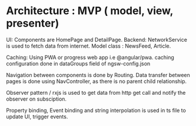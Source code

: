 # Architecture : MVP ( model, view, presenter)
UI: Components are HomePage and DetailPage.
Backend: NetworkService is used to fetch data from internet.
Model class : NewsFeed, Article.

Caching: Using PWA or progress web app i.e @angular/pwa.
caching configuration done in dataGroups field of ngsw-config.json
  
Navigation between components is done by Routing.
Data transfer between pages is done using NavController, as there is no parent child relationship.

Observer pattern / rxjs is used to get data from http get call and notify the observer on subsciption.

Property binding, Event binding and string interpolation is used in ts file to update UI, trigger events.





